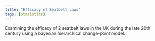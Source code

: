 ```yaml
---
title: "Efficacy of Seatbelt Laws"
tags: [Statistics]
---
```


Examining the efficacy of 2 seatbelt laws in the UK during the late 20th century using a bayesian hierarchical change-point model.